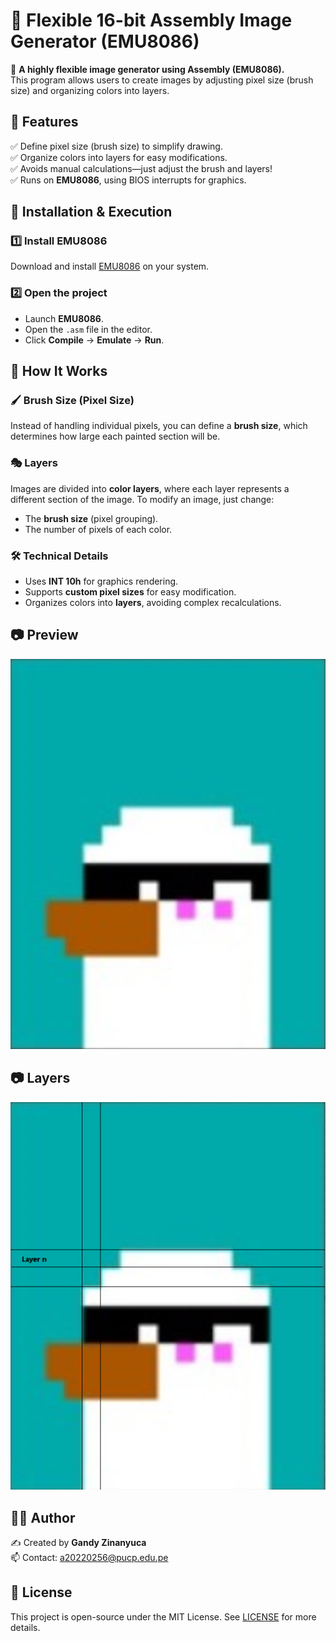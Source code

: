# 🎨 Flexible 16-bit Assembly Image Generator (EMU8086)

🚀 **A highly flexible image generator using Assembly (EMU8086).**  
This program allows users to create images by adjusting pixel size (brush size) and organizing colors into layers.  

## 📌 Features  
✅ Define pixel size (brush size) to simplify drawing.  
✅ Organize colors into layers for easy modifications.  
✅ Avoids manual calculations—just adjust the brush and layers!  
✅ Runs on **EMU8086**, using BIOS interrupts for graphics.  

## 🔧 Installation & Execution  

### 1️⃣ Install **EMU8086**  
Download and install [EMU8086](http://www.emu8086.com/) on your system.  

### 2️⃣ Open the project  
- Launch **EMU8086**.  
- Open the `.asm` file in the editor.  
- Click **Compile** → **Emulate** → **Run**.  

## 🎨 How It Works  

### 🖌️ **Brush Size (Pixel Size)**  
Instead of handling individual pixels, you can define a **brush size**, which determines how large each painted section will be.  

### 🎭 **Layers**  
Images are divided into **color layers**, where each layer represents a different section of the image. To modify an image, just change:  
- The **brush size** (pixel grouping).  
- The number of pixels of each color.  

### 🛠️ Technical Details  
- Uses **INT 10h** for graphics rendering.  
- Supports **custom pixel sizes** for easy modification.  
- Organizes colors into **layers**, avoiding complex recalculations.  

## 📷 Preview  
![Sample Image](Assets/finalPicture.png)  
## 📷 Layers  
![Sample Image](Assets/layers.png)  

## 👩‍💻 Author  
✍️ Created by **Gandy Zinanyuca**  
📫 Contact: a20220256@pucp.edu.pe

## 📄 License  
This project is open-source under the MIT License. See [LICENSE](LICENSE) for more details.

